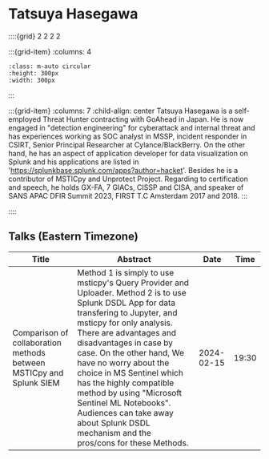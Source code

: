 # Tatsuya Hasegawa

::::{grid} 2 2 2 2

:::{grid-item}
:columns: 4

```{image} ../images/speakers/TatsuyaHasegawa.png
:class: m-auto circular
:height: 300px
:width: 300px
```

:::

:::{grid-item}
:columns: 7
:child-align: center
Tatsuya Hasegawa is a self-employed Threat Hunter contracting with GoAhead in Japan. He is now engaged in "detection engineering" for cyberattack and internal threat and has experiences working as SOC analyst in MSSP, incident responder in CSIRT, Senior Principal Researcher at Cylance/BlackBerry. On the other hand, he has an aspect of application developer for data visualization on Splunk and his applications are listed in 'https://splunkbase.splunk.com/apps?author=hacket'. Besides he is a contributor of MSTICpy and Unprotect Project. Regarding to certification and speech, he holds GX-FA, 7 GIACs, CISSP and CISA, and speaker of SANS APAC DFIR Summit 2023, FIRST T.C Amsterdam 2017 and 2018.
:::

::::

## Talks (Eastern Timezone)

| Title | Abstract | Date | Time |
| ----- | -------- | ---- | ---- |
| Comparison of collaboration methods between MSTICpy and Splunk SIEM | Method 1 is simply to use msticpy's Query Provider and Uploader. Method 2 is to use Splunk DSDL App for data transfering to Jupyter, and msticpy for only analysis. There are advantages and disadvantages in case by case. On the other hand, We have no worry about the choice in MS Sentinel which has the highly compatible method by using "Microsoft Sentinel ML Notebooks". Audiences can take away about Splunk DSDL mechanism and the pros/cons for these Methods. | 2024-02-15 | 19:30 |
